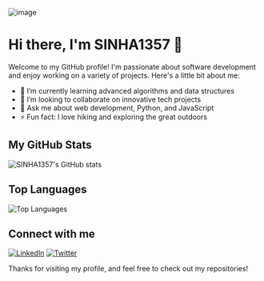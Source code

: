 ![image](https://www.linkedin.com/in/sdeepsoumya103/overlay/background-image/)
# Hi there, I'm SINHA1357 👋

Welcome to my GitHub profile! I'm passionate about software development and enjoy working on a variety of projects. Here's a little bit about me:

- 🌱 I’m currently learning advanced algorithms and data structures
- 👯 I’m looking to collaborate on innovative tech projects
- 💬 Ask me about web development, Python, and JavaScript
- ⚡ Fun fact: I love hiking and exploring the great outdoors

## My GitHub Stats

![SINHA1357's GitHub stats](https://github-readme-stats.vercel.app/api?username=SINHA1357&show_icons=true&theme=radical)

## Top Languages

![Top Languages](https://github-readme-stats.vercel.app/api/top-langs/?username=SINHA1357&layout=compact&theme=radical)

## Connect with me

[![LinkedIn](https://img.shields.io/badge/LinkedIn-blue?style=flat&logo=linkedin&labelColor=blue)](https://www.linkedin.com/in/sdeepsoumya103/)
[![Twitter](https://img.shields.io/badge/Twitter-blue?style=flat&logo=twitter&labelColor=blue)](https://x.com/sindeepha123)

Thanks for visiting my profile, and feel free to check out my repositories!
